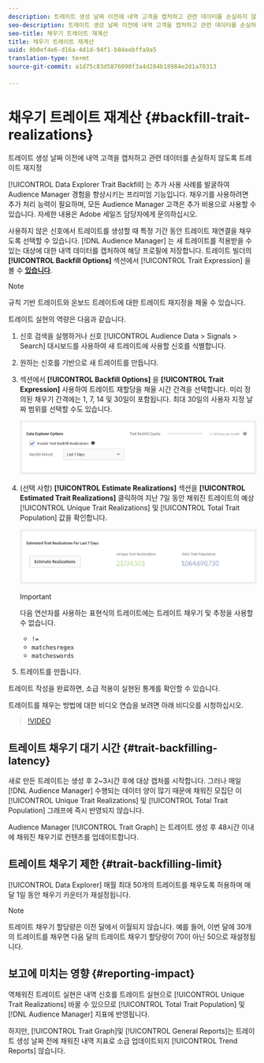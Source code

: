 ```yaml
---
description: 트레이트 생성 날짜 이전에 내역 고객을 캡처하고 관련 데이터를 손실하지 않도록 트레이트 재지정
seo-description: 트레이트 생성 날짜 이전에 내역 고객을 캡처하고 관련 데이터를 손실하지 않도록 트레이트 재지정
seo-title: 채우기 트레이트 재계산
title: 채우기 트레이트 재계산
uuid: 8b0ef4e6-d16a-4d1d-94f1-b84eebffa9a5
translation-type: tm+mt
source-git-commit: a1d75c83d5876090f3a4d284b18984e2d1a70313

---
```



# 채우기 트레이트 재계산 {#backfill-trait-realizations}

트레이트 생성 날짜 이전에 내역 고객을 캡처하고 관련 데이터를 손실하지 않도록 트레이트 재지정

[!UICONTROL Data Explorer Trait Backfill] 는 추가 사용 사례를 발굴하여 Audience Manager 경험을 향상시키는 프리미엄 기능입니다. 채우기를 사용하려면 추가 처리 능력이 필요하며, 모든 Audience Manager 고객은 추가 비용으로 사용할 수 있습니다. 자세한 내용은 Adobe 세일즈 담당자에게 문의하십시오.

사용하지 않은 신호에서 트레이트를 생성할 때 특정 기간 동안 트레이트 재연결을 채우도록 선택할 수 있습니다. [!DNL Audience Manager] 는 새 트레이트를 적용받을 수 있는 대상에 대한 내역 데이터를 캡처하여 해당 프로필에 저장합니다. 트레이트 빌더의 **[!UICONTROL Backfill Options]** 섹션에서 [!UICONTROL Trait Expression] 을 볼 수 **[있습니다](../../features/traits/about-trait-builder.md)**.

>[!NOTE]
>
>규칙 기반 트레이트와 온보드 트레이트에 대한 트레이트 재지정을 채울 수 있습니다.

트레이트 실현의 역량은 다음과 같습니다.

1. 신호 검색을 실행하거나 신호 [!UICONTROL Audience Data > Signals > Search] 대시보드를 [](../../features/data-explorer/data-explorer-signals-dashboard.md) 사용하여 새 트레이트에 사용할 신호를 식별합니다.
1. 원하는 신호를 기반으로 새 트레이트를 만듭니다.
1. 섹션에서 **[!UICONTROL Backfill Options]** 을 **[!UICONTROL Trait Expression]** 사용하여 트레이트 재할당을 채울 시간 간격을 선택합니다. 미리 정의된 채우기 간격에는 1, 7, 14 및 30일이 포함됩니다. 최대 30일의 사용자 지정 날짜 범위를 선택할 수도 있습니다.

   ![특징](assets/signals-trait-backfill.png)

1. (선택 사항) **[!UICONTROL Estimate Realizations]** 섹션을 **[!UICONTROL Estimated Trait Realizations]** 클릭하여 지난 7일 동안 채워진 트레이트의 예상 [!UICONTROL Unique Trait Realizations] 및 [!UICONTROL Total Trait Population] 값을 확인합니다.

   ![예상 특성](assets/estimate-trait-realizations.png)

   >[!IMPORTANT]
   >
   >다음 연산자를 사용하는 표현식의 트레이트에는 트레이트 채우기 및 추정을 사용할 수 없습니다.
   >    * `!=`
   >    * `matchesregex`
   >    * `matcheswords`

1. 트레이트를 만듭니다.

트레이트 작성을 완료하면, 소급 적용이 실현된 통계를 확인할 수 있습니다.

트레이트를 채우는 방법에 대한 비디오 연습을 보려면 아래 비디오를 시청하십시오.

>[!VIDEO](https://video.tv.adobe.com/v/25169/?captions=kor)

## 트레이트 채우기 대기 시간 {#trait-backfilling-latency}

새로 만든 트레이트는 생성 후 2~3시간 후에 대상 캡처를 시작합니다. 그러나 매일 [!DNL Audience Manager] 수행되는 데이터 양이 많기 때문에 채워진 모집단 이 [!UICONTROL Unique Trait Realizations] 및 [!UICONTROL Total Trait Population] 그래프에 즉시 반영되지 않습니다.

Audience Manager [!UICONTROL Trait Graph] 는 트레이트 생성 후 48시간 이내에 채워진 채우기로 컨텐츠를 업데이트합니다.

## 트레이트 채우기 제한 {#trait-backfilling-limit}

[!UICONTROL Data Explorer] 매월 최대 50개의 트레이트를 채우도록 허용하며 매달 1일 동안 채우기 카운터가 재설정됩니다.

>[!NOTE]
>
>트레이트 채우기 할당량은 이전 달에서 이월되지 않습니다. 예를 들어, 이번 달에 30개의 트레이트를 채우면 다음 달의 트레이트 채우기 할당량이 70이 아닌 50으로 재설정됩니다.

## 보고에 미치는 영향 {#reporting-impact}

역채워진 트레이트 실현은 내역 신호를 트레이트 실현으로 [!UICONTROL Unique Trait Realizations] 바꿀 수 있으므로 [!UICONTROL Total Trait Population] 및 [!DNL Audience Manager] 지표에 반영됩니다.

하지만, [!UICONTROL Trait Graph]및 [!UICONTROL General Reports]는 트레이트 생성 날짜 전에 채워진 내역 지표로 소급 업데이트되지 [!UICONTROL Trend Reports] 않습니다.